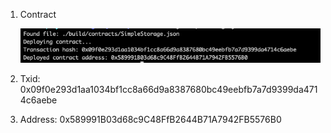 1. Contract

   ![contract](./contract.png)

2. Txid: 0x09f0e293d1aa1034bf1cc8a66d9a8387680bc49eebfb7a7d9399da4714c6aebe
3. Address: 0x589991B03d68c9C48FfB2644B71A7942FB5576B0

